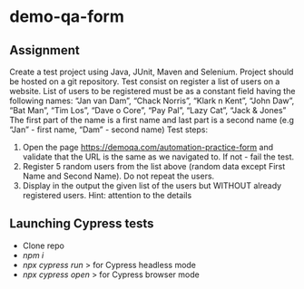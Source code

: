 # demo-qa-form

## Assignment
Create a test project using Java, JUnit, Maven and Selenium. Project should
be hosted on a git repository.
Test consist on register a list of users on a website.
List of users to be registered must be as a constant field having the following
names: “Jan van Dam”, “Chack Norris”, “Klark n Kent”, “John Daw”, “Bat
Man”, “Tim Los”, “Dave o Core”, “Pay Pal”, “Lazy Cat”, “Jack & Jones”
The first part of the name is a first name and last part is a second name (e.g
“Jan” - first name, “Dam” - second name)
Test steps:
1. Open the page https://demoqa.com/automation-practice-form and
validate that the URL is the same as we navigated to. If not - fail the test.
2. Register 5 random users from the list above (random data except First
Name and Second Name). Do not repeat the users.
3. Display in the output the given list of the users but WITHOUT already
registered users.
Hint: attention to the details

## Launching Cypress tests
- Clone repo
- _npm i_
- _npx cypress run_ > for Cypress headless mode
- _npx cypress open_ > for Cypress browser mode
